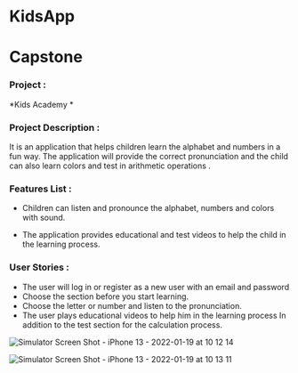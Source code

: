 

# KidsApp
# Capstone 

### Project : 
 *Kids Academy *

### Project Description :
It is an application that helps children learn the alphabet and numbers in a fun way. The application will provide the correct pronunciation and the child can also learn colors and test in arithmetic operations .


### Features List :

- Children can listen and pronounce the alphabet, numbers and colors with sound.

- The application provides educational and test videos to help the child in the learning process.


### User Stories :
- The user will log in or register as a new user with an email and password
- Choose the section before you start learning.
- Choose the letter or number and listen to the pronunciation.
- The user plays educational videos to help him in the learning process
In addition to the test section for the calculation process.


![Simulator Screen Shot - iPhone 13 - 2022-01-19 at 10 12 14](https://user-images.githubusercontent.com/91872287/150082102-1a6f22c5-1a87-4615-a5fd-051d01138345.png)

![Simulator Screen Shot - iPhone 13 - 2022-01-19 at 10 13 11](https://user-images.githubusercontent.com/91872287/150082130-23226e04-ec3e-4d78-b679-c7702fa0fd47.png)
